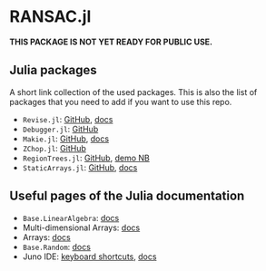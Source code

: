 # RANSAC.jl

**THIS PACKAGE IS NOT YET READY FOR PUBLIC USE.**

## Julia packages

A short link collection of the used packages.
This is also the list of packages that you need to add if you want to use this repo.

* `Revise.jl`: [GitHub](https://github.com/timholy/Revise.jl), [docs](https://timholy.github.io/Revise.jl/dev/)
* `Debugger.jl`: [GitHub](https://github.com/JuliaDebug/Debugger.jl)
* `Makie.jl`: [GitHub](https://github.com/JuliaPlots/Makie.jl), [docs](http://juliaplots.org/MakieGallery.jl/stable/)
* `ZChop.jl`: [GitHub](https://github.com/jlapeyre/ZChop.jl)
* `RegionTrees.jl`: [GitHub](https://github.com/rdeits/RegionTrees.jl), [demo NB](https://github.com/rdeits/RegionTrees.jl/blob/master/examples/demo/demo.ipynb)
* `StaticArrays.jl`: [GitHub](https://github.com/JuliaArrays/StaticArrays.jl), [docs](http://juliaarrays.github.io/StaticArrays.jl/stable/)

## Useful pages of the Julia documentation

* `Base.LinearAlgebra`: [docs](https://docs.julialang.org/en/v1/stdlib/LinearAlgebra/)
* Multi-dimensional Arrays: [docs](https://docs.julialang.org/en/v1/manual/arrays/)
* Arrays: [docs](https://docs.julialang.org/en/v1/base/arrays/)
* `Base.Random`: [docs](https://docs.julialang.org/en/v1/stdlib/Random/)
* Juno IDE: [keyboard shortcuts](http://docs.junolab.org/latest/man/basic_usage.html), [docs](http://docs.junolab.org/dev/)
